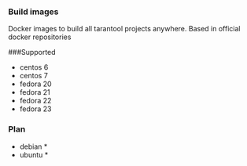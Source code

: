 ### Build images
Docker images to build all tarantool projects anywhere. Based in official docker repositories

###Supported
* centos 6
* centos 7
* fedora 20
* fedora 21
* fedora 22
* fedora 23

### Plan
* debian *
* ubuntu *
